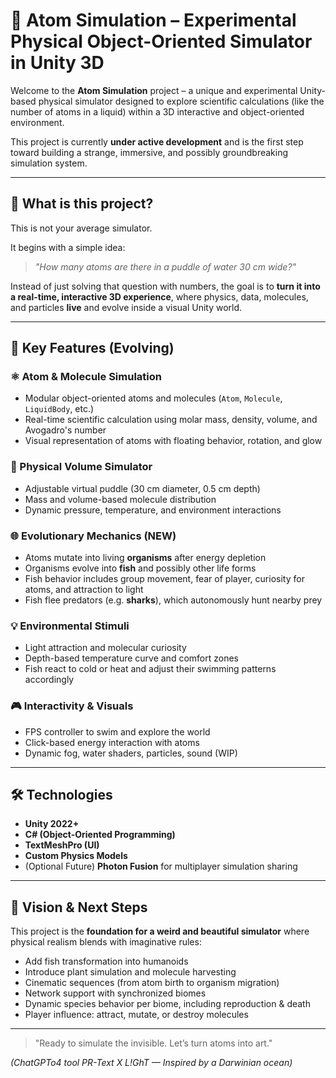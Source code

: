 # 🧬 Atom Simulation – Experimental Physical Object-Oriented Simulator in Unity 3D

Welcome to the **Atom Simulation** project – a unique and experimental Unity-based physical simulator designed to explore scientific calculations (like the number of atoms in a liquid) within a 3D interactive and object-oriented environment.

This project is currently **under active development** and is the first step toward building a strange, immersive, and possibly groundbreaking simulation system.

---

## 🚀 What is this project?

This is not your average simulator.

It begins with a simple idea:  
> *"How many atoms are there in a puddle of water 30 cm wide?"*

Instead of just solving that question with numbers, the goal is to **turn it into a real-time, interactive 3D experience**, where physics, data, molecules, and particles **live** and evolve inside a visual Unity world.

---

## 🧩 Key Features (Evolving)

### ⚛️ Atom & Molecule Simulation
- Modular object-oriented atoms and molecules (`Atom`, `Molecule`, `LiquidBody`, etc.)
- Real-time scientific calculation using molar mass, density, volume, and Avogadro's number
- Visual representation of atoms with floating behavior, rotation, and glow

### 🌊 Physical Volume Simulator
- Adjustable virtual puddle (30 cm diameter, 0.5 cm depth)
- Mass and volume-based molecule distribution
- Dynamic pressure, temperature, and environment interactions

### 🌐 Evolutionary Mechanics (NEW)
- Atoms mutate into living **organisms** after energy depletion
- Organisms evolve into **fish** and possibly other life forms
- Fish behavior includes group movement, fear of player, curiosity for atoms, and attraction to light
- Fish flee predators (e.g. **sharks**), which autonomously hunt nearby prey

### 💡 Environmental Stimuli
- Light attraction and molecular curiosity
- Depth-based temperature curve and comfort zones
- Fish react to cold or heat and adjust their swimming patterns accordingly

### 🎮 Interactivity & Visuals
- FPS controller to swim and explore the world
- Click-based energy interaction with atoms
- Dynamic fog, water shaders, particles, sound (WIP)

---

## 🛠 Technologies

- **Unity 2022+**
- **C# (Object-Oriented Programming)**
- **TextMeshPro (UI)**
- **Custom Physics Models**
- (Optional Future) **Photon Fusion** for multiplayer simulation sharing

---

## 🔮 Vision & Next Steps

This project is the **foundation for a weird and beautiful simulator** where physical realism blends with imaginative rules:

- Add fish transformation into humanoids
- Introduce plant simulation and molecule harvesting
- Cinematic sequences (from atom birth to organism migration)
- Network support with synchronized biomes
- Dynamic species behavior per biome, including reproduction & death
- Player influence: attract, mutate, or destroy molecules

---

> "Ready to simulate the invisible. Let’s turn atoms into art."

*(ChatGPTo4 tool PR-Text X L!GhT — Inspired by a Darwinian ocean)*
